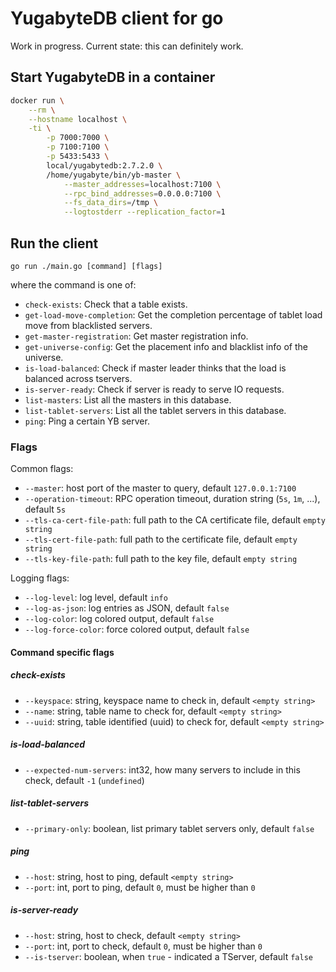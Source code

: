 # YugabyteDB client for go

Work in progress. Current state: this can definitely work.

## Start YugabyteDB in a container

```sh
docker run \
    --rm \
    --hostname localhost \
    -ti \
        -p 7000:7000 \
        -p 7100:7100 \
        -p 5433:5433 \
        local/yugabytedb:2.7.2.0 \
        /home/yugabyte/bin/yb-master \
            --master_addresses=localhost:7100 \
            --rpc_bind_addresses=0.0.0.0:7100 \
            --fs_data_dirs=/tmp \
            --logtostderr --replication_factor=1
```

## Run the client

```
go run ./main.go [command] [flags]
```

where the command is one of:

- `check-exists`: Check that a table exists.
- `get-load-move-completion`: Get the completion percentage of tablet load move from blacklisted servers.
- `get-master-registration`: Get master registration info.
- `get-universe-config`: Get the placement info and blacklist info of the universe.
- `is-load-balanced`: Check if master leader thinks that the load is balanced across tservers.
- `is-server-ready`: Check if server is ready to serve IO requests.
- `list-masters`: List all the masters in this database.
- `list-tablet-servers`: List all the tablet servers in this database.
- `ping`: Ping a certain YB server.

### Flags

Common flags:

- `--master`: host port of the master to query, default `127.0.0.1:7100`
- `--operation-timeout`: RPC operation timeout, duration string (`5s`, `1m`, ...), default `5s`
- `--tls-ca-cert-file-path`: full path to the CA certificate file, default `empty string`
- `--tls-cert-file-path`: full path to the certificate file, default `empty string`
- `--tls-key-file-path`: full path to the key file, default `empty string`

Logging flags:

- `--log-level`: log level, default `info`
- `--log-as-json`: log entries as JSON, default `false`
- `--log-color`: log colored output, default `false`
- `--log-force-color`: force colored output, default `false`

#### Command specific flags

##### check-exists

- `--keyspace`: string, keyspace name to check in, default `<empty string>`
- `--name`: string, table name to check for, default `<empty string>`
- `--uuid`: string, table identified (uuid) to check for, default `<empty string>`

##### is-load-balanced

- `--expected-num-servers`: int32, how many servers to include in this check, default `-1` (`undefined`)

##### list-tablet-servers

- `--primary-only`: boolean, list primary tablet servers only, default `false`

##### ping

- `--host`: string, host to ping, default `<empty string>`
- `--port`: int, port to ping, default `0`, must be higher than `0`

##### is-server-ready

- `--host`: string, host to check, default `<empty string>`
- `--port`: int, port to check, default `0`, must be higher than `0`
- `--is-tserver`: boolean, when `true` - indicated a TServer, default `false`
